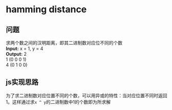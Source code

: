 # hamming distance
## 问题
求两个数之间的汉明距离，即其二进制数对应位不同的个数  
**Input:** x = 1, y = 4  
**Output:** 2  
1 (0 0 0 1)  
4 (0 1 0 0)

## js实现思路
为了求二进制数对应位置不同的个数，可以用异或的特性：当对应位置不同时返回1。这样通过求`x ^ y`的二进制数中1的个数即为所求解